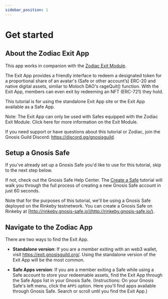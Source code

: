 ```yaml
---
sidebar_position: 1
---
```


# Get started

## About the Zodiac Exit App

This app works in companion with the [Zodiac Exit Module](https://gnosis.github.io/zodiac/docs/tutorial-module-exit/get-started).

The Exit App provides a friendly interface to redeem a designated token for a proportional share of an avatar's (Safe or other account’s) ERC-20 and native digital assets, similar to Moloch DAO's rageQuit() function. With the Exit App, members can even exit by redeeming an NFT (ERC-721) they hold.

This tutorial is for using the standalone Exit App site or the Exit App available as a Safe App.

Note: The Exit App can only be used with Safes equipped with the Zodiac Exit Module. Click here for more information on the Exit Module.

If you need support or have questions about this tutorial or Zodiac, join the Gnosis Guild Discord: https://discord.gg/gnosisguild.


## Setup a Gnosis Safe

If you've already set up a Gnosis Safe you'd like to use for this tutorial, skip to the next step below.

If not, check out the Gnosis Safe Help Center. The [Create a Safe](https://help.gnosis-safe.io/en/articles/3876461-create-a-safe) tutorial will walk you through the full process of creating a new Gnosis Safe account in just 60 seconds.

Note that for the purposes of this tutorial, we'll be using a Gnosis Safe deployed on the Rinkeby testnetwork. You can create a Gnosis Safe on Rinkeby at [http://rinkeby.gnosis-safe.io](http://rinkeby.gnosis-safe.io/).

## Navigate to the Zodiac App

There are two ways to find the Exit App.

* **Standalone version**: If you are a member exiting with an web3 wallet, visit https://exit.gnosisguild.org/. Using the standalone version of the Exit App will be the most common.

* **Safe Apps version**: If you are a member exiting a Safe while using a Safe account to store your redeemable assets, find the Exit App through the Safe Apps list in your Gnosis Safe. (Instructions: On your Gnosis Safe's left menu, click the <code>APPS</code> option. Here you'll find apps available through Gnosis Safe. Search or scroll until you find the Exit App.)
